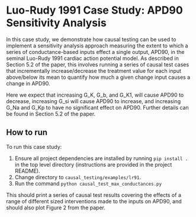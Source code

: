 # Luo-Rudy 1991 Case Study: APD90 Sensitivity Analysis
In this case study, we demonstrate how causal testing can be used to implement a sensitivity analysis approach measuring the
extent to which a series of conductance-based inputs effect a single output, APD90, in the seminal Luo-Rudy 1991
cardiac action potential model. As described in Section 5.2 of the paper, this involves running a series of causal test
cases that incrementally increase/decrease the treatment value for each input above/below its mean to quantify how much
a given change input causes a change in APD90.

Here we expect that increasing G_K, G_b, and G_K1, will cause APD90 to decrease, increasing G_si will
cause APD90 to increase, and increasing G_Na and G_Kp to have no significant effect on APD90. Further details
can be found in Section 5.2 of the paper.

## How to run
To run this case study:
1. Ensure all project dependencies are installed by running `pip install .` in the top level directory
   (instructions are provided in the project README).
2. Change directory to `causal_testing/examples/lr91`.
3. Run the command `python causal_test_max_conductances.py`

This should print a series of causal test results covering the effects of a range of different sized interventions made
to the inputs on APD90, and should also plot Figure 2 from the paper.